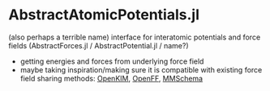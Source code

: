 # AbstractAtomicPotentials.jl

(also perhaps a terrible name) interface for interatomic potentials and force fields (AbstractForces.jl / AbstractPotential.jl / name?)

* getting energies and forces from underlying force field
* maybe taking inspiration/making sure it is compatible with existing force field sharing methods: [OpenKIM](https://openkim.org/), [OpenFF](https://openforcefield.org/), [MMSchema](https://molssi.github.io/mmschema/)